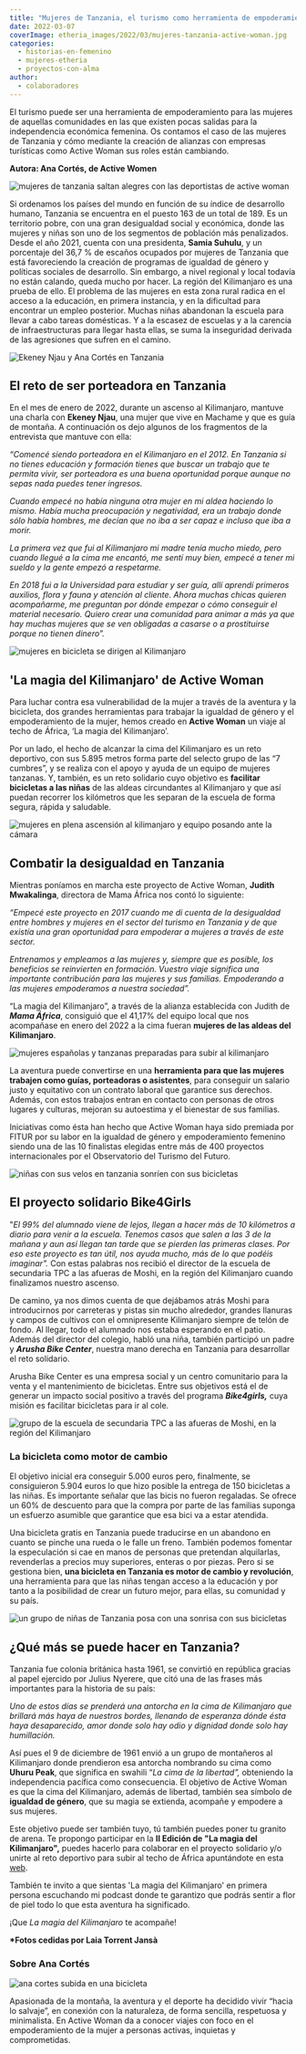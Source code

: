 ```yaml
---
title: "Mujeres de Tanzania, el turismo como herramienta de empoderamiento"
date: 2022-03-07
coverImage: etheria_images/2022/03/mujeres-tanzania-active-woman.jpg
categories: 
  - historias-en-femenino
  - mujeres-etheria
  - proyectos-con-alma
author: 
  - colaboradores
---
```


El turismo puede ser una herramienta de empoderamiento para las mujeres de aquellas 
comunidades en las que existen pocas salidas para la independencia económica femenina. 
Os contamos el caso de las mujeres de Tanzania y cómo mediante la creación de alianzas 
con empresas turísticas como Active Woman sus roles están cambiando. 

**Autora: Ana Cortés, de Active Women** 

![mujeres de tanzania saltan alegres con las deportistas de active woman](etheria_images/2022/03/mujeres-tanzania-active-woman.jpg "Equipo de mujeres de Tanzania que hicieron el sueño realidad.")

Si ordenamos los países del mundo en función de su índice de desarrollo humano, Tanzania 
se encuentra en el puesto 163 de un total de 189. Es un territorio pobre, con una gran 
desigualdad social y económica, donde las mujeres y niñas son uno de los segmentos de 
población más penalizados. Desde el año 2021, cuenta con una presidenta, **Samia 
Suhulu**, y un porcentaje del 36,7 % de escaños ocupados por mujeres de Tanzania que 
está favoreciendo la creación de programas de igualdad de género y políticas sociales de 
desarrollo. Sin embargo, a nivel regional y local todavía no están calando, queda mucho 
por hacer. La región del Kilimanjaro es una prueba de ello. El problema de las mujeres 
en esta zona rural radica en el acceso a la educación, en primera instancia, y en la 
dificultad para encontrar un empleo posterior. Muchas niñas abandonan la escuela para 
llevar a cabo tareas domésticas. Y a la escasez de escuelas y a la carencia de 
infraestructuras para llegar hasta ellas, se suma la inseguridad derivada de las 
agresiones que sufren en el camino. 

![Ekeney Njau y Ana Cortés en Tanzania](etheria_images/2022/03/Ekeney-Njau-y-Ana-Cortes.jpg "Ekeney Njau y Ana Cortés.")

## El reto de ser porteadora en Tanzania

En el mes de enero de 2022, durante un ascenso al Kilimanjaro, mantuve una charla con 
**Ekeney Njau**, una mujer que vive en Machame y que es guía de montaña. A continuación 
os dejo algunos de los fragmentos de la entrevista que mantuve con ella: 

_“Comencé siendo porteadora en el Kilimanjaro en el 2012. En Tanzania si no tienes 
educación y formación tienes que buscar un trabajo que te permita vivir, ser porteadora 
es una buena oportunidad porque aunque no sepas nada puedes tener ingresos._ 

_Cuando empecé no había ninguna otra mujer en mi aldea haciendo lo mismo. Había mucha 
preocupación y negatividad, era un trabajo donde sólo había hombres, me decían que no 
iba a ser capaz e incluso que iba a morir._ 

_La primera vez que fui al Kilimanjaro mi madre tenía mucho miedo, pero cuando llegué a 
la cima me encantó, me sentí muy bien, empecé a tener mi sueldo y la gente empezó a 
respetarme._ 

_En 2018 fui a la Universidad para estudiar y ser guía, allí aprendí primeros auxilios, 
flora y fauna y atención al cliente. Ahora muchas chicas quieren acompañarme, me 
preguntan por dónde empezar o cómo conseguir el material necesario. Quiero crear una 
comunidad para animar a más ya que hay muchas mujeres que se ven obligadas a casarse o a 
prostituirse porque no tienen dinero”._ 

![mujeres en bicicleta se dirigen al Kilimanjaro](etheria_images/2022/03/tanzania-viajes-mujeres.jpg "De camino al techo de África.")

## 'La magia del Kilimanjaro' de Active Woman

Para luchar contra esa vulnerabilidad de la mujer a través de la aventura y la 
bicicleta, dos grandes herramientas para trabajar la igualdad de género y el 
empoderamiento de la mujer, hemos creado en **Active Woman** un viaje al techo de 
África, ‘La magia del Kilimanjaro’. 

Por un lado, el hecho de alcanzar la cima del Kilimanjaro es un reto deportivo, con sus 
5.895 metros forma parte del selecto grupo de las “7 cumbres”, y se realiza con el apoyo 
y ayuda de un equipo de mujeres tanzanas. Y, también, es un reto solidario cuyo objetivo 
es **facilitar bicicletas a las niñas** de las aldeas circundantes al Kilimanjaro y que 
así puedan recorrer los kilómetros que les separan de la escuela de forma segura, rápida 
y saludable. 

![mujeres en plena ascensión al kilimanjaro y equipo posando ante la cámara](etheria_images/2022/03/aventura-mujeres-Kilimanjaro.jpg "Ascensión al Kilimanjaro.")

## Combatir la desigualdad en Tanzania

Mientras poníamos en marcha este proyecto de Active Woman, **Judith Mwakalinga**, 
directora de Mama África nos contó lo siguiente: 

_“Empecé este proyecto en 2017 cuando me di cuenta de la desigualdad entre hombres y 
mujeres en el sector del turismo en Tanzania y de que existía una gran oportunidad para 
empoderar a mujeres a través de este sector._ 

_Entrenamos y empleamos a las mujeres y, siempre que es posible, los beneficios se 
reinvierten en formación. Vuestro viaje significa una importante contribución para las 
mujeres y sus familias. Empoderando a las mujeres empoderamos a nuestra sociedad”._ 

“La magia del Kilimanjaro”, a través de la alianza establecida con Judith de **_Mama 
África_**, consiguió que el 41,17% del equipo local que nos acompañase en enero del 2022 
a la cima fueran **mujeres de las aldeas del Kilimanjaro**. 

![mujeres españolas y tanzanas preparadas para subir al kilimanjaro](etheria_images/2022/03/mujeres-espanolas-y-tanzanas.jpg "Equipo de mujeres españolas y tanzanas.")

La aventura puede convertirse en una **herramienta para que las mujeres trabajen como 
guías, porteadoras o asistentes**, para conseguir un salario justo y equitativo con un 
contrato laboral que garantice sus derechos. Además, con estos trabajos entran en 
contacto con personas de otros lugares y culturas, mejoran su autoestima y el bienestar 
de sus familias. 

Iniciativas como ésta han hecho que Active Woman haya sido premiada por FITUR por su 
labor en la igualdad de género y empoderamiento femenino siendo una de las 10 finalistas 
elegidas entre más de 400 proyectos internacionales por el Observatorio del Turismo del 
Futuro. 

![niñas con sus velos en tanzania sonríen con sus bicicletas](etheria_images/2022/03/bici-ninas-tanzania.jpg "Niñas tanzanas con las bicicletas repartidas en algunas escuelas.")

## El proyecto solidario Bike4Girls

"_El 99% del alumnado viene de lejos, llegan a hacer más de 10 kilómetros a diario para 
venir a la escuela. Tenemos casos que salen a las 3 de la mañana y aun así llegan tan 
tarde que se pierden las primeras clases. Por eso este proyecto es tan útil, nos ayuda 
mucho, más de lo que podéis imaginar"._ Con estas palabras nos recibió el director de la 
escuela de secundaria TPC a las afueras de Moshi, en la región del Kilimanjaro cuando 
finalizamos nuestro ascenso. 

De camino, ya nos dimos cuenta de que dejábamos atrás Moshi para introducirnos por 
carreteras y pistas sin mucho alrededor, grandes llanuras y campos de cultivos con el 
omnipresente Kilimanjaro siempre de telón de fondo. Al llegar, todo el alumnado nos 
estaba esperando en el patio. Además del director del colegio, habló una niña, también 
participó un padre y **_Arusha Bike Center_**, nuestra mano derecha en Tanzania para 
desarrollar el reto solidario. 

Arusha Bike Center es una empresa social y un centro comunitario para la venta y el 
mantenimiento de bicicletas. Entre sus objetivos está el de generar un impacto social 
positivo a través del programa **_Bike4girls,_** cuya misión es facilitar bicicletas 
para ir al cole. 

![grupo de la escuela de secundaria TPC a las afueras de Moshi, en la región del Kilimanjaro](etheria_images/2022/03/foto-grupo-tanzania.jpg "Grupo participante en el simposio realizado en la escuela TPC.")

### La bicicleta como motor de cambio

El objetivo inicial era conseguir 5.000 euros pero, finalmente, se consiguieron 5.904 
euros lo que hizo posible la entrega de 150 bicicletas a las niñas. Es importante 
señalar que las bicis no fueron regaladas. Se ofrece un 60% de descuento para que la 
compra por parte de las familias suponga un esfuerzo asumible que garantice que esa bici 
va a estar atendida. 

Una bicicleta gratis en Tanzania puede traducirse en un abandono en cuanto se pinche una 
rueda o le falle un freno. También podemos fomentar la especulación si cae en manos de 
personas que pretendan alquilarlas, revenderlas a precios muy superiores, enteras o por 
piezas. Pero si se gestiona bien, **una bicicleta en Tanzania es motor de cambio y 
revolución**, una herramienta para que las niñas tengan acceso a la educación y por 
tanto a la posibilidad de crear un futuro mejor, para ellas, su comunidad y su país. 

![un grupo de niñas de Tanzania posa con una sonrisa con sus bicicletas](etheria_images/2022/03/bicicletas-ninas-tanzania.jpg "Un grupo de niñas tanzanas posan felices con sus bicicletas.")

## ¿Qué más se puede hacer en Tanzania?

Tanzania fue colonia británica hasta 1961, se convirtió en república gracias al papel 
ejercido por Julius Nyerere, que citó una de las frases más importantes para la historia 
de su país: 

_Uno de estos días se prenderá una antorcha en la cima de Kilimanjaro que brillará más 
haya de nuestros bordes, llenando de esperanza dónde ésta haya desaparecido, amor donde 
solo hay odio y dignidad donde solo hay humillación._ 

Así pues el 9 de diciembre de 1961 envió a un grupo de montañeros al Kilimanjaro donde 
prendieron esa antorcha nombrando su cima como **Uhuru Peak**, que significa en swahili 
“_La cima de la libertad”,_ obteniendo la independencia pacífica como consecuencia. El 
objetivo de Active Woman es que la cima del Kilimanjaro, además de libertad, también sea 
símbolo de **igualdad de género**, que su magia se extienda, acompañe y empodere a sus 
mujeres. 

Este objetivo puede ser también tuyo, tú también puedes poner tu granito de arena. Te 
propongo participar en la **II Edición de "La magia del Kilimanjaro",** puedes hacerlo 
para colaborar en el proyecto solidario y/o unirte al reto deportivo para subir al techo 
de África apuntándote en esta [web](https://activewoman.es/la-magia-del-kilimanjaro-en-bicicleta/). 

También te invito a que sientas 'La magia del Kilimanjaro' en primera persona escuchando 
mi podcast donde te garantizo que podrás sentir a flor de piel todo lo que esta aventura 
ha significado. 

¡Que _La magia del Kilimanjaro_ te acompañe! 

**\*Fotos cedidas por Laia Torrent Jansà** 

### Sobre Ana Cortés

![ana cortes subida en una bicicleta](etheria_images/2022/03/Ana-Cortes-active-women.jpg "ana cortés de active woman")

Apasionada de la montaña, la aventura y el deporte ha decidido vivir “hacia lo salvaje”, 
en conexión con la naturaleza, de forma sencilla, respetuosa y minimalista. En Active 
Woman da a conocer viajes con foco en el empoderamiento de la mujer a personas activas, 
inquietas y comprometidas.
